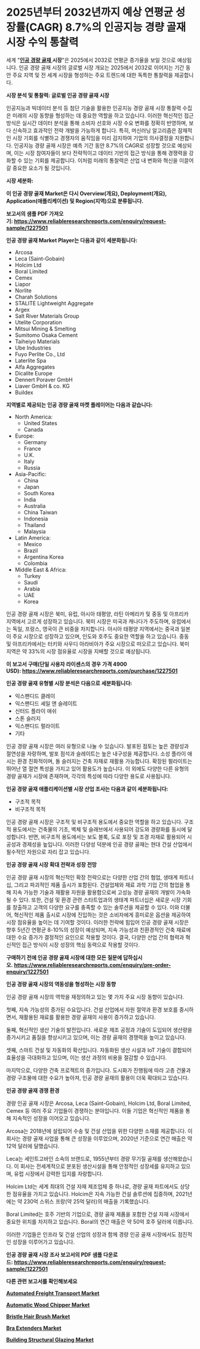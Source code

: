 <p><h1>2025년부터 2032년까지 예상 연평균 성장률(CAGR) 8.7%의 인공지능 경량 골재 시장 수익 통찰력</h1></p><p>세계 "<strong><a href="https://www.reliableresearchreports.com/artificial-lightweight-aggregate-r1227501?utm_campaign=106&utm_medium=8&utm_source=Github&utm_content=ia&utm_term=16032025&utm_id=artificial-lightweight-aggregate">인공 경량 골재&nbsp;</a></strong><strong>시장</strong>"은 2025에서 2032로 연평균 증가율을 보일 것으로 예상됩니다. 인공 경량 골재 시장의 글로벌 시장 개요는 2025에서 2032로 이어지는 기간 동안 주요 지역 및 전 세계 시장을 형성하는 주요 트렌드에 대한 독특한 통찰력을 제공합니다.</p>
<p><strong>시장 분석 및 통찰력: 글로벌 인공 경량 골재 시장</strong></p>
<p><p>인공지능과 빅데이터 분석 등 첨단 기술을 활용한 인공지능 경량 골재 시장 통찰력 수집은 미래의 시장 동향을 형성하는 데 중요한 역할을 하고 있습니다. 이러한 혁신적인 접근 방식은 실시간 데이터 분석을 통해 소비자 선호와 시장 수요 변화를 정확히 반영하며, 보다 신속하고 효과적인 전략 개발을 가능하게 합니다. 특히, 머신러닝 알고리즘은 잠재적인 시장 기회를 식별하고 경쟁자의 움직임을 미리 감지하여 기업의 의사결정을 지원합니다. 인공지능 경량 골재 시장은 예측 기간 동안 8.7%의 CAGR로 성장할 것으로 예상되며, 이는 시장 참여자들이 보다 전략적이고 데이터 기반의 접근 방식을 통해 경쟁력을 강화할 수 있는 기회를 제공합니다. 이처럼 미래의 통찰력은 산업 내 변화와 혁신을 이끌어 갈 중요한 요소가 될 것입니다.</p><a href="%7CAUTHORITHY_DOMAIN_URL%7C?utm_campaign=106&utm_medium=8&utm_source=Github&utm_content=ia&utm_term=16032025&utm_id=artificial-lightweight-aggregate"></a></p>
<p><strong>시장 세분화:</strong></p>
<p><strong>이 인공 경량 골재 Market은 다시 Overview(개요), Deployment(개요), Application(애플리케이션) 및 Region(지역)으로 분류됩니다.</strong></p>
<p><strong>보고서의 샘플 PDF 가져오기:&nbsp;<a href="https://www.reliableresearchreports.com/enquiry/request-sample/1227501?utm_campaign=106&utm_medium=8&utm_source=Github&utm_content=ia&utm_term=16032025&utm_id=artificial-lightweight-aggregate">https://www.reliableresearchreports.com/enquiry/request-sample/1227501</a></strong><strong></strong></p>
<p><strong>인공 경량 골재 Market Player는 다음과 같이 세분화됩니다:</strong></p>
<p><ul><li>Arcosa</li><li>Leca (Saint-Gobain)</li><li>Holcim Ltd</li><li>Boral Limited</li><li>Cemex</li><li>Liapor</li><li>Norlite</li><li>Charah Solutions</li><li>STALITE Lightweight Aggregate</li><li>Argex</li><li>Salt River Materials Group</li><li>Utelite Corporation</li><li>Mitsui Mining & Smelting</li><li>Sumitomo Osaka Cement</li><li>Taiheiyo Materials</li><li>Ube Industries</li><li>Fuyo Perlite Co., Ltd</li><li>Laterlite Spa</li><li>Alfa Aggregates</li><li>Dicalite Europe</li><li>Dennert Poraver GmbH</li><li>Liaver GmbH & co. KG</li><li>Buildex</li></ul></p>
<p><strong>지역별로 제공되는 인공 경량 골재 마켓 플레이어는 다음과 같습니다:</strong></p>
<p><ul>
    <li>
        North America:
        <ul>
            <li>United States</li>
            <li>Canada</li>
        </ul>
    </li>
    <li>
        Europe:
        <ul>
            <li>Germany</li>
            <li>France</li>
            <li>U.K.</li>
            <li>Italy</li>
            <li>Russia</li>
        </ul>
    </li>
    <li>
        Asia-Pacific:
        <ul>
            <li>China</li>
            <li>Japan</li>
            <li>South Korea</li>
            <li>India</li>
            <li>Australia</li>
            <li>China Taiwan</li>
            <li>Indonesia</li>
            <li>Thailand</li>
            <li>Malaysia</li>
        </ul>
    </li>
    <li>
        Latin America:
        <ul>
            <li>Mexico</li>
            <li>Brazil</li>
            <li>Argentina Korea</li>
            <li>Colombia</li>
        </ul>
    </li>
    <li>
        Middle East & Africa:
        <ul>
            <li>Turkey</li>
            <li>Saudi</li>
            <li>Arabia</li>
            <li>UAE</li>
            <li>Korea</li>
        </ul>
    </li>
    </ul></p>
<p><p>인공 경량 골재 시장은 북미, 유럽, 아시아 태평양, 라틴 아메리카 및 중동 및 아프리카 지역에서 고르게 성장하고 있습니다. 북미 시장은 미국과 캐나다가 주도하며, 유럽에서는 독일, 프랑스, 영국이 큰 비중을 차지합니다. 아시아 태평양 지역에서는 중국과 일본이 주요 시장으로 성장하고 있으며, 인도와 호주도 중요한 역할을 하고 있습니다. 중동 및 아프리카에서는 터키와 사우디 아라비아가 주요 시장으로 떠오르고 있습니다. 북미 지역은 약 33%의 시장 점유율로 시장을 지배할 것으로 예상됩니다.</p></p>
<p><strong>이 보고서 구매(단일 사용자 라이센스의 경우 가격 4900 USD):&nbsp;<a href="https://www.reliableresearchreports.com/purchase/1227501?utm_campaign=106&utm_medium=8&utm_source=Github&utm_content=ia&utm_term=16032025&utm_id=artificial-lightweight-aggregate">https://www.reliableresearchreports.com/purchase/1227501</a></strong></p>
<p><strong>인공 경량 골재 유형별 시장 분석은 다음으로 세분화됩니다:</strong></p>
<p><ul><li>익스팬디드 클레이</li><li>익스팬디드 셰일 앤 슬레이트</li><li>신터드 플라이 애쉬</li><li>스톤 슬러지</li><li>익스팬디드 펄라이트</li><li>기타</li></ul></p>
<p><p>인공 경량 골재 시장은 여러 유형으로 나눌 수 있습니다. 발포된 점토는 높은 경량성과 절연성을 자랑하며, 발포 점석과 슬레이트는 높은 내구성을 제공합니다. 소성 플라이 애시는 환경 친화적이며, 돌 슬러지는 건축 자재로 재활용 가능합니다. 확장된 펄라이트는 뛰어난 열 절연 특성을 가지고 있어 활용도가 높습니다. 이 외에도 다양한 다른 유형의 경량 골재가 시장에 존재하며, 각각의 특성에 따라 다양한 용도로 사용됩니다.</p></p>
<p><strong>인공 경량 골재 애플리케이션별 시장 산업 조사는 다음과 같이 세분화됩니다:</strong></p>
<p><ul><li>구조적 목적</li><li>비구조적 목적</li></ul></p>
<p><p>인공 경량 골재 시장은 구조적 및 비구조적 용도에서 중요한 역할을 하고 있습니다. 구조적 용도에서는 건축물의 기초, 벽체 및 슬래브에서 사용되어 강도와 경량화를 동시에 달성합니다. 반면, 비구조적 용도에서는 보도 블록, 도로 포장 및 조경 자재로 활용되어 시공성과 경제성을 높입니다. 이러한 다양성 덕분에 인공 경량 골재는 현대 건설 산업에서 필수적인 자원으로 자리 잡고 있습니다.</p></p>
<p><strong>인공 경량 골재 시장 확대 전략과 성장 전망</strong></p>
<p><p>인공 경량 골재 시장의 혁신적인 확장 전략으로는 다양한 산업 간의 협업, 생태계 파트너십, 그리고 파괴적인 제품 출시가 포함된다. 건설업체와 재료 과학 기업 간의 협업을 통해 지속 가능한 기술과 재활용 자원을 활용함으로써 고성능 경량 골재의 개발이 가속화될 수 있다. 또한, 건설 및 환경 관련 스타트업과의 생태계 파트너십은 새로운 시장 기회를 창출하고 고객의 다양한 요구를 충족할 수 있는 솔루션을 제공할 수 있다. 이와 더불어, 혁신적인 제품 출시로 시장에 진입하는 것은 소비자에게 흥미로운 옵션을 제공하여 시장 점유율을 높이는 데 기여할 것이다. 이러한 전략에 힘입어 인공 경량 골재 시장은 향후 5년간 연평균 8-10%의 성장이 예상되며, 지속 가능성과 친환경적인 건축 재료에 대한 수요 증가가 결정적인 요인으로 작용할 것이다. 결국, 다양한 산업 간의 협력과 혁신적인 접근 방식이 시장 성장의 핵심 동력으로 작용할 것이다.</p></p>
<p><strong>구매하기 전에 인공 경량 골재 시장에 대한 모든 질문에 답하십시오.&nbsp;<a href="https://www.reliableresearchreports.com/enquiry/pre-order-enquiry/1227501?utm_campaign=106&utm_medium=8&utm_source=Github&utm_content=ia&utm_term=16032025&utm_id=artificial-lightweight-aggregate">https://www.reliableresearchreports.com/enquiry/pre-order-enquiry/1227501</a></strong><strong></strong></p>
<p><strong>인공 경량 골재 시장의 역동성을 형성하는 시장 동향</strong></p>
<p><p>인공 경량 골재 시장의 역학을 재정의하고 있는 몇 가지 주요 시장 동향이 있습니다.</p><p>첫째, 지속 가능성의 증가된 수요입니다. 건설 산업에서 자원 절약과 환경 보호를 중시하면서, 재활용된 재료를 활용한 경량 골재의 사용이 증가하고 있습니다.</p><p>둘째, 혁신적인 생산 기술의 발전입니다. 새로운 제조 공정과 기술이 도입되어 생산량을 증가시키고 품질을 향상시키고 있으며, 이는 경량 골재의 경쟁력을 높이고 있습니다.</p><p>셋째, 스마트 건설 및 자동화의 확산입니다. 자동화된 생산 시설과 IoT 기술이 결합되어 효율성을 극대화하고 있으며, 이는 생산 과정의 비용을 절감할 수 있습니다.</p><p>마지막으로, 다양한 건축 프로젝트의 증가입니다. 도시화가 진행됨에 따라 고층 건물과 경량 구조물에 대한 수요가 높아져, 인공 경량 골재의 활용이 더욱 확대되고 있습니다.</p></p>
<p><strong>인공 경량 골재 경쟁 환경</strong></p>
<p><p>경량 인공 골재 시장은 Arcosa, Leca (Saint-Gobain), Holcim Ltd, Boral Limited, Cemex 등 여러 주요 기업들이 경쟁하는 분야입니다. 이들 기업은 혁신적인 제품을 통해 지속적인 성장을 이어오고 있습니다.</p><p>Arcosa는 2018년에 설립되어 수송 및 건설 산업을 위한 다양한 소재를 제공합니다. 이 회사는 경량 골재 사업을 통해 큰 성장을 이루었으며, 2020년 기준으로 연간 매출은 약 12억 달러에 달했습니다.</p><p>Leca는 세인트고바인 소속의 브랜드로, 1955년부터 경량 무기질 골재를 생산해왔습니다. 이 회사는 전세계적으로 분포된 생산시설을 통해 안정적인 성장세를 유지하고 있으며, 유럽 시장에서 강력한 입지를 자랑합니다.</p><p>Holcim Ltd는 세계 최대의 건설 자재 제조업체 중 하나로, 경량 골재 파트에서도 상당한 점유율을 가지고 있습니다. Holcim은 지속 가능한 건설 솔루션에 집중하며, 2021년에는 약 230억 스위스 프랑(약 25억 달러)의 매출을 기록했습니다.</p><p>Boral Limited는 호주 기반의 기업으로, 경량 골재 제품을 포함한 건설 자재 시장에서 중요한 위치를 차지하고 있습니다. Boral의 연간 매출은 약 50억 호주 달러에 이릅니다.</p><p>이러한 기업들은 인프라 및 건설 산업의 성장과 함께 경량 인공 골재 시장에서도 점진적인 성장을 이루어가고 있습니다.</p></p>
<p><strong>인공 경량 골재 시장 조사 보고서의 PDF 샘플 다운로드:&nbsp;<a href="https://www.reliableresearchreports.com/enquiry/request-sample/1227501?utm_campaign=106&utm_medium=8&utm_source=Github&utm_content=ia&utm_term=16032025&utm_id=artificial-lightweight-aggregate">https://www.reliableresearchreports.com/enquiry/request-sample/1227501</a></strong></p>
<p><strong></strong></p>
<p><strong></strong></p>
<p><strong></strong></p>
<p><strong></strong></p>
<p><strong>다른 관련 보고서를 확인해보세요</strong></p>
<p><strong><p><a href="https://github.com/kryshaprilbb/Market-Research-Report-List-1/blob/main/automated-freight-transport-market.md?utm_campaign=106&utm_medium=8&utm_source=Github&utm_content=ia&utm_term=16032025&utm_id=artificial-lightweight-aggregate">Automated Freight Transport Market</a></p><p><a href="https://github.com/minakibanov/Market-Research-Report-List-1/blob/main/automatic-wood-chipper-market.md?utm_campaign=106&utm_medium=8&utm_source=Github&utm_content=ia&utm_term=16032025&utm_id=artificial-lightweight-aggregate">Automatic Wood Chipper Market</a></p><p><a href="https://github.com/yepezkommakp/Market-Research-Report-List-1/blob/main/bristle-hair-brush-market.md?utm_campaign=106&utm_medium=8&utm_source=Github&utm_content=ia&utm_term=16032025&utm_id=artificial-lightweight-aggregate">Bristle Hair Brush Market</a></p><p><a href="https://github.com/syiqvanyo/Market-Research-Report-List-1/blob/main/bra-extenders-market.md?utm_campaign=106&utm_medium=8&utm_source=Github&utm_content=ia&utm_term=16032025&utm_id=artificial-lightweight-aggregate">Bra Extenders Market</a></p><p><a href="https://github.com/warshatulang0/Market-Research-Report-List-1/blob/main/building-structural-glazing-market.md?utm_campaign=106&utm_medium=8&utm_source=Github&utm_content=ia&utm_term=16032025&utm_id=artificial-lightweight-aggregate">Building Structural Glazing Market</a></p></strong></p>